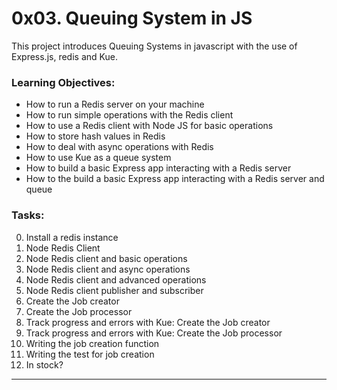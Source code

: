 # 0x03. Queuing System in JS
This project introduces Queuing Systems in javascript with the use of Express.js, redis and Kue.

### Learning Objectives:
  - How to run a Redis server on your machine
  - How to run simple operations with the Redis client
  - How to use a Redis client with Node JS for basic operations
  - How to store hash values in Redis
  - How to deal with async operations with Redis
  - How to use Kue as a queue system
  - How to build a basic Express app interacting with a Redis server
  - How to the build a basic Express app interacting with a Redis server and queue

### Tasks:
0. Install a redis instance
1. Node Redis Client
2. Node Redis client and basic operations
3. Node Redis client and async operations
4. Node Redis client and advanced operations
5. Node Redis client publisher and subscriber
6. Create the Job creator
7. Create the Job processor
8. Track progress and errors with Kue: Create the Job creator
9. Track progress and errors with Kue: Create the Job processor
10. Writing the job creation function
11. Writing the test for job creation
12. In stock?

---
